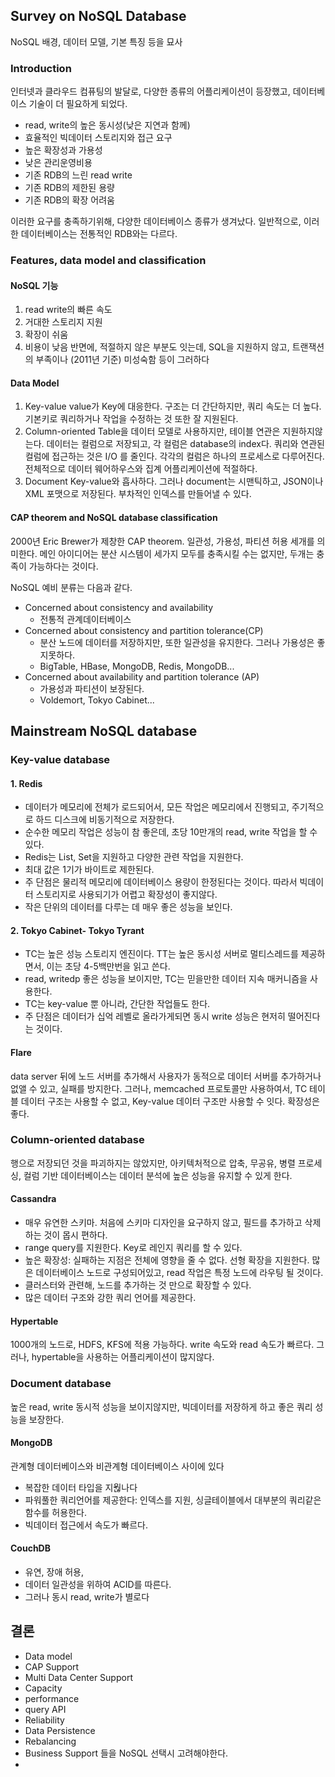 ## Survey on NoSQL Database 

NoSQL 배경, 데이터 모델, 기본 특징 등을 묘사

### Introduction
인터넷과 클라우드 컴퓨팅의 발달로, 다양한 종류의 어플리케이션이 등장했고, 데이터베이스 기술이 더 필요하게 되었다.
- read, write의 높은 동시성(낮은 지연과 함께)
- 효율적인 빅데이터 스토리지와 접근 요구
- 높은 확장성과 가용성
- 낮은 관리운영비용
- 기존 RDB의 느린 read write
- 기존 RDB의 제한된 용량
- 기존 RDB의 확장 어려움

이러한 요구를 충족하기위해, 다양한 데이터베이스 종류가 생겨났다.
일반적으로, 이러한 데이터베이스는 전통적인 RDB와는 다르다.

### Features, data model and classification
#### NoSQL 기능
1) read write의 빠른 속도
2) 거대한 스토리지 지원
3) 확장이 쉬움
4) 비용이 낮음
반면에, 적절하지 않은 부분도 잇는데, SQL을 지원하지 않고, 트랜잭션의 부족이나 (2011년 기준) 미성숙함 등이 그러하다

#### Data Model
1) Key-value
value가 Key에 대응한다. 구조는 더 간단하지만, 쿼리 속도는 더 높다. 
기본키로 쿼리하거나 작업을 수정하는 것 또한 잘 지원된다.
2) Column-oriented
Table을 데이터 모델로 사용하지만, 테이블 연관은 지원하지않는다. 
데이터는 컬럼으로 저장되고, 각 컬럼은 database의 index다. 쿼리와 연관된 컬럼에 접근하는 것은 I/O 를 줄인다. 각각의 컬럼은 하나의 프로세스로 다루어진다. 
전체적으로 데이터 웨어하우스와 집계 어플리케이션에 적절하다. 
3) Document
Key-value와 흡사하다. 그러나 document는 시맨틱하고, JSON이나 XML 포맷으로 저장된다. 부차적인 인덱스를 만들어낼 수 있다.

#### CAP theorem and NoSQL database classification
2000년 Eric Brewer가 제창한 CAP theorem.
일관성, 가용성, 파티션 허용 세개를 의미한다. 
메인 아이디어는 분산 시스템이 세가지 모두를 충족시킬 수는 없지만, 두개는 충족이 가능하다는 것이다. 

NoSQL 예비 분류는 다음과 같다.
- Concerned about consistency and availability
  - 전통적 관계데이터베이스
- Concerned about consistency and partition tolerance(CP) 
  - 분산 노드에 데이터를 저장하지만, 또한 일관성을 유지한다. 그러나 가용성은 좋지못하다.
  - BigTable, HBase, MongoDB, Redis, MongoDB...
- Concerned about availability and partition tolerance (AP) 
  - 가용성과 파티션이 보장된다.
  - Voldemort, Tokyo Cabinet...

## Mainstream NoSQL database
### Key-value database
#### 1. Redis
- 데이터가 메모리에 전체가 로드되어서, 모든 작업은 메모리에서 진행되고, 주기적으로 하드 디스크에 비동기적으로 저장한다.
- 순수한 메모리 작업은 성능이 참 좋은데, 초당 10만개의 read, write 작업을 할 수 있다.
- Redis는 List, Set을 지원하고 다양한 관련 작업을 지원한다.
- 최대 값은 1기가 바이트로 제한된다.
- 주 단점은 물리적 메모리에 데이터베이스 용량이 한정된다는 것이다. 따라서 빅데이터 스토리지로 사용되기가 어렵고 확장성이 좋지않다. 
- 작은 단위의 데이터를 다루는 데 매우 좋은 성능을 보인다.

#### 2. Tokyo Cabinet- Tokyo Tyrant
- TC는 높은 성능 스토리지 엔진이다. TT는 높은 동시성 서버로 멀티스레드를 제공하면서, 이는 초당 4-5백만번을 읽고 쓴다. 
- read, writedp 좋은 성능을 보이지만, TC는 믿을만한 데이터 지속 매커니즘을 사용한다. 
- TC는 key-value 뿐 아니라, 간단한 작업들도 한다. 
- 주 단점은 데이터가 십억 레벨로 올라가게되면 동시 write 성능은 현저히 떨어진다는 것이다.

#### Flare
data server 뒤에 노드 서버를 추가해서 사용자가 동적으로 데이터 서버를 추가하거나 없앨 수 있고, 실패를 방지한다. 
그러나, memcached 프로토콜만 사용하여서, TC 테이블 데이터 구조는 사용할 수 없고, Key-value 데이터 구조만 사용할 수 잇다. 
확장성은 좋다. 

### Column-oriented database
행으로 저장되던 것을 파괴하지는 않았지만, 아키텍처적으로 압축, 무공유, 병렬 프로세싱, 컬럼 기반 데이터베이스는 데이터 분석에 높은 성능을 유지할 수 있게 한다. 

#### Cassandra
- 매우 유연한 스키마. 처음에 스키마 디자인을 요구하지 않고, 필드를 추가하고 삭제하는 것이 몹시 편하다.
- range query를 지원한다. Key로 레인지 쿼리를 할 수 있다.
- 높은 확장성: 실패하는 지점은 전체에 영향을 줄 수 없다. 선형 확장을 지원한다. 
많은 데이터베이스 노드로 구성되어있고, read 작업은 특정 노드에 라우팅 될 것이다.
- 클러스터와 관련해, 노드를 추가하는 것 만으로 확장할 수 있다. 
- 많은 데이터 구조와 강한 쿼리 언어를 제공한다.

#### Hypertable
1000개의 노드로, HDFS, KFS에 적용 가능하다.
write 속도와 read 속도가 빠르다. 그러나, hypertable을 사용하는 어플리케이션이 많지않다. 

### Document database
높은 read, write 동시적 성능을 보이지않지만, 빅데이터를 저장하게 하고 좋은 쿼리 성능을 보장한다. 

#### MongoDB
관계형 데이터베이스와 비관계형 데이터베이스 사이에 있다
- 복잡한 데이터 타입을 지웒나다 
- 파워풀한 쿼리언어를 제공한다: 인덱스를 지원, 싱글테이블에서 대부분의 쿼리같은 함수를 허용한다.
- 빅데이터 접근에서 속도가 빠르다. 

#### CouchDB
- 유연, 장애 허용, 
- 데이터 일관성을 위하여 ACID를 따른다. 
- 그러나 동시 read, write가 별로다

## 결론
- Data model
- CAP Support
- Multi Data Center Support
- Capacity
- performance
- query API
- Reliability
- Data Persistence
- Rebalancing
- Business Support
들을 NoSQL 선택시 고려해야한다.
- 

